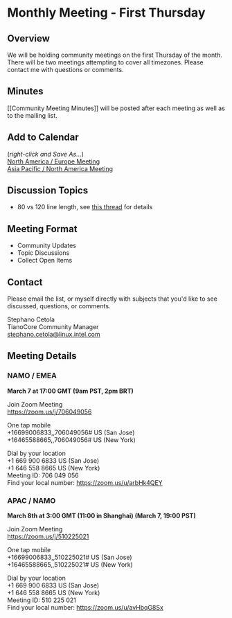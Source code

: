 
# Monthly Meeting - First Thursday
## Overview
We will be holding community meetings on the first Thursday of the month. There will be two meetings attempting to cover all timezones. Please contact me with questions or comments.  

## Minutes
[[Community Meeting Minutes]] will be posted after each meeting as well as to the mailing list.

## Add to Calendar
(_right-click and Save As..._)  
[North America / Europe Meeting](https://raw.githubusercontent.com/tianocore/tianocore.github.io/master/TianoCore-March-Community-Meeting-NAMO-EMEA.ics)  
[Asia Pacific / North America Meeting](https://raw.githubusercontent.com/tianocore/tianocore.github.io/master/TianoCore-March-Community-Meeting-APAC-NAMO.ics) 

## Discussion Topics
- 80 vs 120 line length, see [this thread](https://lists.01.org/pipermail/edk2-devel/2019-March/037809.html) for details

## Meeting Format
- Community Updates
- Topic Discussions
- Collect Open Items


## Contact
Please email the list, or myself directly with subjects that you'd like to see discussed, questions, or comments.

Stephano Cetola  
TianoCore Community Manager  
stephano.cetola@linux.intel.com    
  
## Meeting Details

### NAMO / EMEA

**March 7 at 17:00 GMT (9am PST, 2pm BRT)**

Join Zoom Meeting  
https://zoom.us/j/706049056  
  
One tap mobile  
+16699006833,,706049056# US (San Jose)  
+16465588665,,706049056# US (New York)  
  
Dial by your location  
        +1 669 900 6833 US (San Jose)  
        +1 646 558 8665 US (New York)  
Meeting ID: 706 049 056  
Find your local number: https://zoom.us/u/arbHk4QEY  
  
### APAC / NAMO
  
**March 8th at 3:00 GMT (11:00 in Shanghai) (March 7, 19:00 PST)**
  
Join Zoom Meeting  
https://zoom.us/j/510225021  
  
One tap mobile  
+16699006833,,510225021# US (San Jose)  
+16465588665,,510225021# US (New York)  
  
Dial by your location  
        +1 669 900 6833 US (San Jose)  
        +1 646 558 8665 US (New York)  
Meeting ID: 510 225 021  
Find your local number: https://zoom.us/u/avHbqG8Sx  